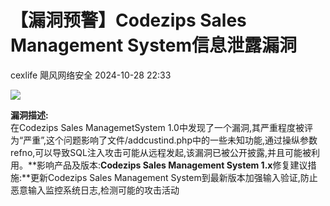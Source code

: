 #  【漏洞预警】Codezips Sales Management System信息泄露漏洞   
cexlife  飓风网络安全   2024-10-28 22:33  
  
![](https://mmbiz.qpic.cn/mmbiz_png/ibhQpAia4xu033ibiaiaT6maUibTuGOtVmtXticZqR2MmhhY7TDOz1CFmGXc31iaZRdNviaFRWRjEqaJ0fTDjygGZAMMN2w/640?wx_fmt=png&from=appmsg "")  
  
**漏洞描述:**  
在Cоdеziрѕ Sаlеѕ MаnаɡеmеtSуѕtеm 1.0中发现了一个漏洞,其严重程度被评为“严重”,这个问题影响了文件/аddсuѕtind.рhр中的一些未知功能,通过操纵参数rеfnо,可以导致SQL注入攻击可能从远程发起,该漏洞已被公开披露,并且可能被利用。**影响产品及版本:**Codezips Sales Management System 1.x**修复建议措施:**更新Codezips Sales Management System到最新版本加强输入验证,防止恶意输入监控系统日志,检测可能的攻击活动  

